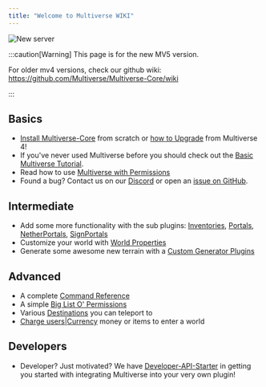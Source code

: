 ```yaml
---
title: "Welcome to Multiverse WIKI"
---
```


![New server](/multiverse5-long.svg)

:::caution[Warning]
This page is for the new MV5 version.

For older mv4 versions, check our github wiki: https://github.com/Multiverse/Multiverse-Core/wiki

:::

## Basics

- [Install Multiverse-Core](/core/fundamentals/installation) from scratch or [how to Upgrade](/mv5/welcome/upgrading) from Multiverse 4!
- If you've never used Multiverse before you should check out the [Basic Multiverse Tutorial](/core/fundamentals/basic-usage).
- Read how to use [Multiverse with Permissions](/core/fundamentals/permissions-setup)
- Found a bug? Contact us on our [Discord](https://discord.gg/NZtfKky) or open an [issue on GitHub](https://github.com/Multiverse/Multiverse-Core/issues/new).

## Intermediate

- Add some more functionality with the sub plugins: [Inventories](/inventories/fundamentals/installation), [Portals](/portals/fundamentals/installation), [NetherPortals](/netherportals/fundamentals/installation), [SignPortals](/signportals/fundamentals/installation)
- Customize your world with [World Properties](/core/fundamentals/world-properties)
- Generate some awesome new terrain with a [Custom Generator Plugins](/core/reference/custom-generator-plugins)

## Advanced

- A complete [Command Reference](/core/fundamentals/commands-usage)
- A simple [Big List O' Permissions](/core/reference/permissions-list)
- Various [Destinations](/core/reference/destinations) you can teleport to
- [Charge users|Currency](/core/how-to/setup-entry-fee) money or items to enter a world

## Developers

- Developer? Just motivated? We have [Developer-API-Starter](/core/developers/developer-api-starter) in getting you started with integrating Multiverse into your very own plugin!

